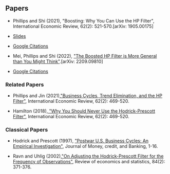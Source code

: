 ## Papers
- Phillips and Shi (2021), "Boosting: Why You Can Use the HP Filter", International Economic Review, 62(2): 521-570.[arXiv: 1905.00175]

- [Slides](https://onlinelibrary.wiley.com/doi/10.1111/iere.12495)

- [Google Citations](https://scholar.google.com/scholar?oi=bibs&hl=en&cites=14955864019489146300,15965348781506834717,6866312010849538862&as_sdt=5)

- Mei, Phillips and Shi (2022), ["The Boosted HP Filter is More General than You Might Think"](https://arxiv.org/abs/2209.09810).[arXiv: 2209.09810]
- [Google Citations](https://scholar.google.com/scholar?oi=bibs&hl=en&cites=11020675467514335473&as_sdt=5)

### Related Papers
- Phillips and Jin (2021),["Business Cycles, Trend Elimination, and the HP Filter"](https://onlinelibrary.wiley.com/doi/full/10.1111/iere.12494), International Economic Review, 62(2): 469-520.

- Hamilton (2018),[ "Why You Should Never Use the Hodrick-Prescott Filter"](https://direct.mit.edu/rest/article/100/5/831/58479/Why-You-Should-Never-Use-the-Hodrick-Prescott), International Economic Review, 62(2): 469-520.

### Classical Papers
- Hodrick and Prescott (1997), ["Postwar U.S. Business Cycles: An Empirical Investigation"](https://www.jstor.org/stable/2953682#metadata_info_tab_contents), Journal of Money, credit, and Banking, 1-16.

- Ravn and Uhlig (2002),["On Adjusting the Hodrick-Prescott Filter for the Frequency of Observations"](https://direct.mit.edu/rest/article/84/2/371/57338/On-Adjusting-the-Hodrick-Prescott-Filter-for-the), Review of economics and statistics, 84(2): 371-376.